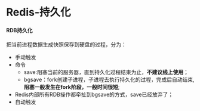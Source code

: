 # Redis-持久化

#### RDB持久化

把当前进程数据生成快照保存到硬盘的过程，分为：

*  手动触发
  * 命令
    * save:阻塞当前的服务器，直到持久化过程结束为止，**不建议线上使用**；
    * bgsave：fork创建子进程，子进程去执行持久化的过程，完成后自动结束,**阻塞一般发生在fork阶段，一般时间很短**;
  * Redis内部所有RDB操作都牵扯到bgsave的方式，save已经放弃了；
* 自动触发

